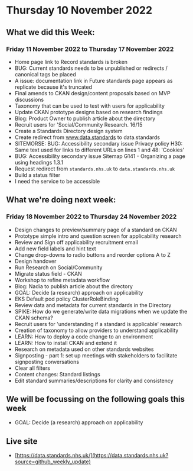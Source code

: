 # Thursday 10 November 2022

## What we did this Week:
### Friday 11 November 2022 to Thursday 17 November 2022
* Home page link to Record standards is broken
* BUG: Current standards needs to be unpublished or redirects / canonical tags be placed
* A issue: documentation link in Future standards page appears as replicate because it's truncated
* Final amends to CKAN design/content proposals based on MVP discussions
* Taxonomy that can be used to test with users for applicability
* Update CKAN prototype designs based on research findings
* Blog: Product Owner to publish article about the directory
* Recruit users for 'Social/Community Research. 16/15
* Create a Standards Directory design system
* Create redirect from www.data.standards to data.standards
* SITEMORSE: BUG: Accessibility secondary issue Privacy policy H30: Same text used for links to different URLs on lines 1 and 48: 'Cookies'
* BUG: Accessibility secondary issue Sitemap G141 - Organizing a page using headings 1.3.1
* Request redirect from `standards.nhs.uk` to `data.standards.nhs.uk`
* Build a status filter
* I need the service to be accessible

## What we're doing next week:
### Friday 18 November 2022 to Thursday 24 November 2022
* Design changes to preview/summary page of a standard on CKAN
* Prototype simple intro and question screen for applicability research
* Review and Sign off applicability recruitment email
* Add new field labels and hint text
* Change drop-downs to radio buttons and reorder options A to Z 
* Design handover
* Run Research on Social/Community
* Migrate status field - CKAN
* Workshop to refine metadata workflow
* Blog: Nadia to publish article about the directory
* GOAL: Decide (a research) approach on applicability
* EKS Default pod policy ClusterRoleBinding
* Review data and metadata for current standards in the Directory
* SPIKE: How do we generate/write data migrations when we update the CKAN schema?
* Recruit users for 'understanding if a standard is applicable' research
* Creation of taxonomy to allow providers to understand applicability
* LEARN: How to deploy a code change to an environment
* LEARN: How to install CKAN and extend it
* Research on metadata used on other standards websites
* Signposting - part 1: set up meetings with stakeholders to facilitate signposting conversations
* Clear all filters
* Content changes: Standard listings
* Edit standard summaries/descriptions for clarity and consistency

## We will be focussing on the following goals this week
* GOAL: Decide (a research) approach on applicability

## Live site  
* [https://data.standards.nhs.uk/](https://data.standards.nhs.uk?source=github_weekly_update)

